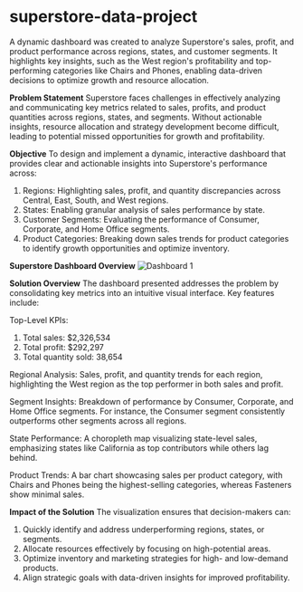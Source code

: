 # superstore-data-project
A dynamic dashboard was created to analyze Superstore's sales, profit, and product performance across regions, states, and customer segments. It highlights key insights, such as the West region's profitability and top-performing categories like Chairs and Phones, enabling data-driven decisions to optimize growth and resource allocation.

**Problem Statement**
Superstore faces challenges in effectively analyzing and communicating key metrics related to sales, profits, and product quantities across regions, states, and segments. Without actionable insights, resource allocation and strategy development become difficult, leading to potential missed opportunities for growth and profitability.

**Objective**
To design and implement a dynamic, interactive dashboard that provides clear and actionable insights into Superstore's performance across:

1. Regions: Highlighting sales, profit, and quantity discrepancies across Central, East, South, and West regions.
2. States: Enabling granular analysis of sales performance by state.
3. Customer Segments: Evaluating the performance of Consumer, Corporate, and Home Office segments.
4. Product Categories: Breaking down sales trends for product categories to identify growth opportunities and optimize inventory.

**Superstore Dashboard Overview**
![Dashboard 1](https://github.com/user-attachments/assets/30083dbf-dd00-40a3-bb92-4d411a2a8404)

**Solution Overview**
The dashboard presented addresses the problem by consolidating key metrics into an intuitive visual interface. Key features include:

Top-Level KPIs:
1. Total sales: $2,326,534
2. Total profit: $292,297
3. Total quantity sold: 38,654

Regional Analysis:
Sales, profit, and quantity trends for each region, highlighting the West region as the top performer in both sales and profit.

Segment Insights:
Breakdown of performance by Consumer, Corporate, and Home Office segments. For instance, the Consumer segment consistently outperforms other segments across all regions.

State Performance:
A choropleth map visualizing state-level sales, emphasizing states like California as top contributors while others lag behind.

Product Trends:
A bar chart showcasing sales per product category, with Chairs and Phones being the highest-selling categories, whereas Fasteners show minimal sales.

**Impact of the Solution**
The visualization ensures that decision-makers can:
1. Quickly identify and address underperforming regions, states, or segments.
2. Allocate resources effectively by focusing on high-potential areas.
3. Optimize inventory and marketing strategies for high- and low-demand products.
4. Align strategic goals with data-driven insights for improved profitability.
